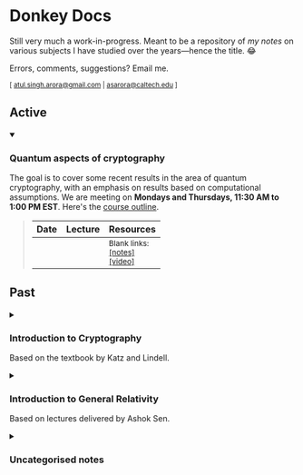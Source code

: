 

# Donkey Docs

Still very much a work-in-progress. Meant to be a repository of *my notes* on various subjects I have studied over the years—hence the title. 😂 

Errors, comments, suggestions? Email me.

<sub> [ atul.singh.arora@gmail.com | asarora@caltech.edu ] </sub>


## Active

<details open>
<summary>

### Quantum aspects of cryptography

The goal is to cover some recent results in the area of quantum cryptography, with an emphasis on results based on computational assumptions. We are meeting on **Mondays and Thursdays, 11:30 AM to 1:00 PM EST**. Here's the [course outline](../QuantumAspectsOfCryptography/QuantumAspectsOfCryptograph_outline_0v2_1.pdf). 

</summary>

> | Date | Lecture     | Resources |  
> |:-:|:-:|:-|  
> |  |  |  <sub> Blank links: </sub> <br/> <sub> [[notes]]()  </sub>  <br/> <sub> [[video]]() </sub> |   


</details>


<!-- ## Upcoming -->

## Past



<details>
<summary>

### Introduction to Cryptography

Based on the textbook by Katz and Lindell. 

<!-- After Chapter 3, I couldn't do proper lectures but the internal [videos](https://umd0-my.sharepoint.com/:f:/g/personal/asarora_umd_edu/EvgdJWp_ABBHnoK8NQVRx80BtDugpRCEvnJrjG-ZgmbDdg?e=L2Af3Z) where I make notes, can be accessed with a password.

We are presently meeting on **Mondays and Tuesdays ~~Tuesdays and Wednesdays~~, 10:00 AM to 12:00 PM EST**. Write to me if you want to join. -->

</summary>

> | Date | Chapter     | Resources |  
> |:-:|:-:|:-|  
> | May 1, '23 |Ch 1. Introduction and Classical Crypto | <sub> [[notes]](https://github.com/donkeyDocs/donkeyDocs.github.io/raw/master/crypto/Ch1.pdf)  </sub>  <br/> <sub> [[video—main]](https://youtu.be/r38DJjI64wc) </sub> <sub> [[video—questions]](https://youtu.be/oX3pgs_FRD4) </sub> |   
> | May 1–3, '23 |Ch 2 Perfectly Secret Encryption | <sub> [[notes]](https://github.com/donkeyDocs/donkeyDocs.github.io/raw/master/crypto/Ch2.pdf) </sub> <br/>  <sub> [[video—part 1]](https://youtu.be/CDgbvWgw7n4) </sub> <br/> <sub> [[video—part 2]](https://youtu.be/co_zI8E7ubU) [[video-correction]](https://youtu.be/PHoWlhSLhLk) </sub> <br/> <sub> [[video—part 3]](https://youtu.be/PHoWlhSLhLk) </sub>|  
  > | May 3, '23 <br/> May 16, '23 <br/> May 23, '23 <br/> May 30, '23 <br/> June 6, '23 |Ch 3 Private-Key Encryption |  <sub> [[notes]](https://github.com/donkeyDocs/donkeyDocs.github.io/raw/master/crypto/Ch3.pdf) </sub> <br/> <sub> [[video—part 1]](https://youtu.be/a0J_JWyn_Ww) <br/> [[video—part 2]](https://youtu.be/FIkACz7ihRc) <br/>  video—part 3 [[A]](https://youtu.be/khdR_los8J0) [[B]](https://youtu.be/v9mPodhoz40) (3B is covered again below) <br/> video—part 4 [[A]](https://youtu.be/2cxb-cDt0Xc) [[B]](https://youtu.be/lbgdMtAy3eM) (Symantic Security and Pseudorandomness)  <br/> video—[part 5](https://youtu.be/MUjyMunS5Jg) (Stream Ciphers, multiple encryptions, CPA security, pseudorandom functions) <br/> video—[part 6](https://youtu.be/eYONcWx6bcc) (summarising + CPA secure from PRFs + multiple encryptions + pseudorandom permutations + ECB, CBC, OFB and CTR mode) <br/> video—[part 7](https://youtu.be/ADIwz_0WWO8) (security of CTR mode and the notion of CCA security) </sub>  |
  > | June 6, '23 | Ch 4 Message Authentication Codes | <sub> [[notes]](https://github.com/donkeyDocs/donkeyDocs.github.io/raw/master/crypto/Ch4.pdf) </sub> <br/>  <sub> video—[part 1](https://youtu.be/iHw2mOfr_Fo) (Difference between Encryption and Authentication, Definiton of MAC, replay attacks, Construction of a MAC) </sub> |
  > | ~| Ch 5 Hash Functions and Applications | <sub> [[notes]](https://github.com/donkeyDocs/donkeyDocs.github.io/raw/master/crypto/Ch5.pdf) </sub>   |
  > | ~| Ch 6 Practical Constructions | <sub> skipped for now </sub>   |
  > | ~| Ch 7 Theoretical Constructions of Symmetric-key Primitives | <sub> [[notes]](https://github.com/donkeyDocs/donkeyDocs.github.io/raw/master/crypto/Ch7.pdf) </sub>   |
  > | ~| Ch 8 Number Theory/Cryptographic hardness assumptions & 9 Algorithms for Factoring/Discrete log| <sub>skipped for now; [[partial notes Ch 8]](https://github.com/donkeyDocs/donkeyDocs.github.io/raw/master/crypto/partialCh8.pdf) </sub>   |
  > | ~| Ch 10 Key Management and the Public Key Revolution | <sub> [[notes]](https://github.com/donkeyDocs/donkeyDocs.github.io/raw/master/crypto/Ch10.pdf) </sub>   |
> | ~ | Ch 11 Public Key Encryption | <sub> currently studying [[notes]](https://github.com/donkeyDocs/donkeyDocs.github.io/raw/master/crypto/partialCh10.pdf) </sub>
</details>







<details>
<summary>

### Introduction to General Relativity
Based on lectures delivered by Ashok Sen. 
</summary>

> | Lecture     | Notes |  Remarks
> |:-:|:-:|:--:|
> |Lecture 1 | <sub> [[pdf]](https://github.com/toAtulArora/physicsNotes/raw/master/GR/lecture1.PDF)  </sub>     |   
> |Lecture 2 | <sub> [[pdf]](https://github.com/toAtulArora/physicsNotes/raw/master/GR/lecture2.PDF)  </sub>     |   
> |Lecture 3 | <sub> [[pdf]](https://github.com/toAtulArora/physicsNotes/raw/master/GR/lecture3.PDF)  </sub>     |   
> |Lecture 4 | <sub> [[pdf]](https://github.com/toAtulArora/physicsNotes/raw/master/GR/lecture4.PDF)  </sub>     |   
> |Lecture 5 | <sub> [[pdf]](https://github.com/toAtulArora/physicsNotes/raw/master/GR/lecture5.PDF)  </sub>     |   
> |Lecture 6 | <sub> [[pdf]](https://github.com/toAtulArora/physicsNotes/raw/master/GR/lecture6.PDF)  </sub>     |   
> |Lecture 7 | <sub> [[pdf]](https://github.com/toAtulArora/physicsNotes/raw/master/GR/lecture7(Monodromy%20and%20R).pdf)  </sub>     |   Monodromy and R |
> |Lecture 8 | <sub> [[pdf]](https://github.com/toAtulArora/physicsNotes/raw/master/GR/Lecture8(identities%20%2B%20GR%20started).pdf)  </sub>     |   Identities + General Relativity started |
> |Lecture 9 | <sub> [[pdf]](https://github.com/toAtulArora/physicsNotes/raw/master/GR/Lecture9(Gravitational%20Redshift%20%2B%20EM).pdf)  </sub>     |   Gravitational Redshift + EM |
> |Lecture 10 | <sub> [[pdf]](https://github.com/toAtulArora/physicsNotes/raw/master/GR/Lecture10(field%20equations).pdf)  </sub>     |   Field Equations | 

> Partially $\LaTeX$ ed notes (until around lecture 7): [[pdf]](https://github.com/toAtulArora/physicsNotes/raw/master/GR/GR_AshokeSen.pdf)


</details>


<details>
<summary>

### Uncategorised notes

</summary>

The remaining notes [sit here](https://github.com/toAtulArora/physicsNotes) and are yet to be categorised.

</details>

